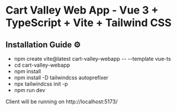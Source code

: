 # Cart Valley Web App - Vue 3 + TypeScript + Vite + Tailwind CSS

## Installation Guide ⚙️
  * npm create vite@latest  cart-valley-webapp -- --template vue-ts
  * cd cart-valley-webapp
  * npm install
  * npm install -D tailwindcss autoprefixer
  * npx tailwindcss init -p
  * npm run dev

Client will be running on http://localhost:5173/
